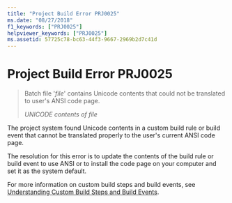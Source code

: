 ```yaml
---
title: "Project Build Error PRJ0025"
ms.date: "08/27/2018"
f1_keywords: ["PRJ0025"]
helpviewer_keywords: ["PRJ0025"]
ms.assetid: 57725c78-bc63-44f3-9667-2969b2d7c41d
---
```

# Project Build Error PRJ0025

> Batch file '*file*' contains Unicode contents that could not be translated to user's ANSI code page.
>
> *UNICODE contents of file*

The project system found Unicode contents in a custom build rule or build event that cannot be translated properly to the user's current ANSI code page.

The resolution for this error is to update the contents of the build rule or build event to use ANSI or to install the code page on your computer and set it as the system default.

For more information on custom build steps and build events, see [Understanding Custom Build Steps and Build Events](../../ide/understanding-custom-build-steps-and-build-events.md).